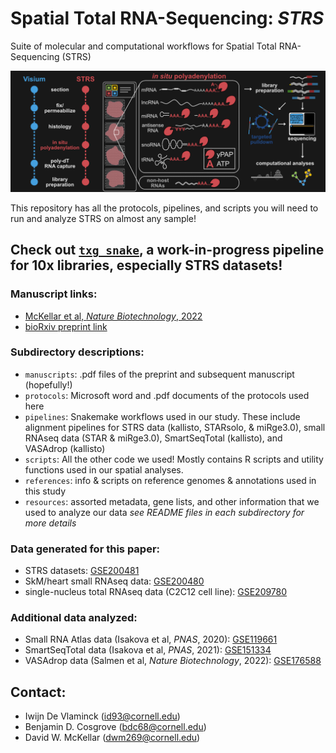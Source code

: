 # **Spatial Total RNA-Sequencing:** ***STRS***
Suite of molecular and computational workflows for Spatial Total RNA-Sequencing (STRS)

![STRS workflow](images/STRS_DarkMode.png)

This repository has all the protocols, pipelines, and scripts you will need to run and analyze STRS on almost any sample!

## Check out [`txg_snake`](https://github.com/mckellardw/txg_snake), a work-in-progress pipeline for 10x libraries, especially STRS datasets!

### Manuscript links:
- [McKellar et al, *Nature Biotechnology*, 2022](https://www.nature.com/articles/s41587-022-01517-6)  
- [bioRxiv preprint link](https://www.biorxiv.org/content/10.1101/2022.04.20.488964v1)

### Subdirectory descriptions:
- `manuscripts`: .pdf files of the preprint and subsequent manuscript (hopefully!)
- `protocols`: Microsoft word and .pdf documents of the protocols used here
- `pipelines`: Snakemake workflows used in our study. These include alignment pipelines for STRS data (kallisto, STARsolo, & miRge3.0), small RNAseq data (STAR & miRge3.0), SmartSeqTotal (kallisto), and VASAdrop (kallisto)
- `scripts`: All the other code we used! Mostly contains R scripts and utility functions used in our spatial analyses.
- `references`: info & scripts on reference genomes & annotations used in this study
- `resources`: assorted metadata, gene lists, and other information that we used to analyze our data
*see README files in each subdirectory for more details*

### Data generated for this paper:
- STRS datasets: [GSE200481](https://www.ncbi.nlm.nih.gov/geo/query/acc.cgi?acc=GSE200481)
- SkM/heart small RNAseq data: [GSE200480](https://www.ncbi.nlm.nih.gov/geo/query/acc.cgi?acc=GSE200480)
- single-nucleus total RNAseq data (C2C12 cell line): [GSE209780](https://www.ncbi.nlm.nih.gov/geo/query/acc.cgi?acc=GSE209780)

### Additional data analyzed:
- Small RNA Atlas data (Isakova et al, *PNAS*, 2020): [GSE119661](https://www.ncbi.nlm.nih.gov/geo/query/acc.cgi?acc=GSE119661)
- SmartSeqTotal data (Isakova et al, *PNAS*, 2021): [GSE151334](https://www.ncbi.nlm.nih.gov/geo/query/acc.cgi?acc=GSE151334)
- VASAdrop data (Salmen et al, *Nature Biotechnology*, 2022): [GSE176588](https://www.ncbi.nlm.nih.gov/geo/query/acc.cgi?acc=GSE176588)

## Contact:
- Iwijn De Vlaminck (id93@cornell.edu)
- Benjamin D. Cosgrove (bdc68@cornell.edu)
- David W. McKellar (dwm269@cornell.edu)
